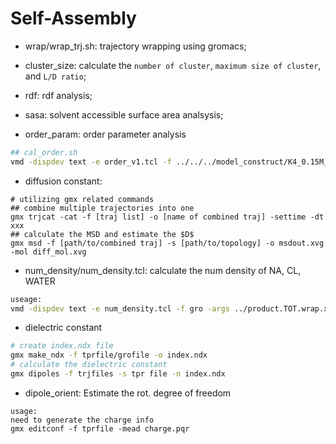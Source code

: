 # Self-Assembly

- wrap/wrap\_trj.sh: trajectory wrapping using gromacs;

- cluster\_size: calculate the `number of cluster`, `maximum size of cluster`, and `L/D ratio`;
- rdf: rdf analysis;
- sasa: solvent accessible surface area analsysis;
- order\_param: order parameter analysis

```bash
## cal_order.sh
vmd -dispdev text -e order_v1.tcl -f ../../../model_construct/K4_0.15M_20_conc.gro -args ../product.??.wrap.xtc
```

- diffusion constant:
```
# utilizing gmx related commands
## combine multiple trajectories into one
gmx trjcat -cat -f [traj list] -o [name of combined traj] -settime -dt xxx
## calculate the MSD and estimate the $D$
gmx msd -f [path/to/combined traj] -s [path/to/topology] -o msdout.xvg -mol diff_mol.xvg
```

- num\_density/num\_density.tcl: calculate the num density of NA, CL, WATER
```bash
useage:
vmd -dispdev text -e num_density.tcl -f gro -args ../product.TOT.wrap.xtc
```

- dielectric constant
```bash
# create index.ndx file
gmx make_ndx -f tprfile/grofile -o index.ndx
# calculate the dielectric constant
gmx dipoles -f trjfiles -s tpr file -n index.ndx
```

- dipole\_orient:
Estimate the rot. degree of freedom
```
usage:
need to generate the charge info
gmx editconf -f tprfile -mead charge.pqr
```
